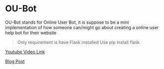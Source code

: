# OU-Bot
OU-Bot stands for Online User Bot, it is suppose to be a mini implementation of how someone can/might go about creating a online user help bot for their website

> Only requirement is have Flask installed
> Use pip install flask

[Youtube Video Link](https://youtube.com/)

[Blog Post](http://codingwithcn.me/)
